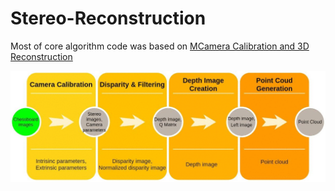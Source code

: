 # Stereo-Reconstruction

Most of core algorithm code was based on [MCamera Calibration and 3D Reconstruction](https://docs.opencv.org/2.4/modules/calib3d/doc/camera_calibration_and_3d_reconstruction.html?highlight=findcirclesgrid)

![Flowchart](/extras/3d_Reconstruction.gif)
